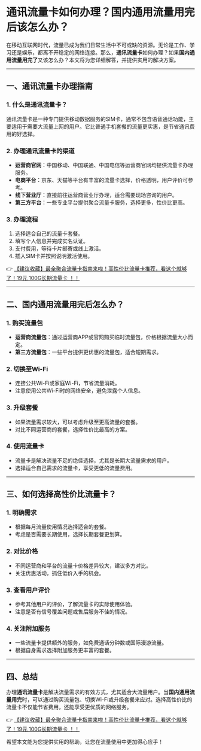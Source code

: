 # 通讯流量卡如何办理？国内通用流量用完后该怎么办？

在移动互联网时代，流量已成为我们日常生活中不可或缺的资源。无论是工作、学习还是娱乐，都离不开稳定的网络连接。那么，**通讯流量卡**如何办理？如果**国内通用流量用完了**又该怎么办？本文将为您详细解答，并提供实用的解决方案。

---

## 一、通讯流量卡办理指南

### 1. 什么是通讯流量卡？
通讯流量卡是一种专门提供移动数据服务的SIM卡，通常不包含语音通话功能，主要适用于需要大流量上网的用户。它比普通手机套餐的流量更实惠，是节省通讯费用的好选择。

### 2. 办理通讯流量卡的渠道
- **运营商官网**：中国移动、中国联通、中国电信等运营商官网均提供流量卡办理服务。
- **电商平台**：京东、天猫等平台有丰富的流量卡选择，价格透明，用户评价可参考。
- **线下营业厅**：直接前往运营商营业厅办理，适合需要现场咨询的用户。
- **第三方平台**：一些专业平台提供聚合流量卡服务，选择更多，性价比更高。

### 3. 办理流程
1. 选择适合自己的流量卡套餐。
2. 填写个人信息并完成实名认证。
3. 支付费用，等待卡片邮寄或线上激活。
4. 插入SIM卡并按照说明激活使用。

👉 [【建议收藏】最全聚合流量卡指南来啦！高性价比流量卡推荐，看这个就够了！19元 100G长期流量卡 ！！](https://bit.ly/Liuliangka)

---

## 二、国内通用流量用完后怎么办？

### 1. 购买流量包
- **运营商流量包**：通过运营商APP或官网购买临时流量包，价格根据流量大小而定。
- **第三方流量包**：一些平台提供更优惠的流量包，适合短期需求。

### 2. 切换至Wi-Fi
- 连接公共Wi-Fi或家庭Wi-Fi，节省流量消耗。
- 注意使用公共Wi-Fi时的网络安全，避免泄露个人信息。

### 3. 升级套餐
- 如果流量需求较大，可以考虑升级至更高流量的套餐。
- 对比不同运营商的套餐，选择性价比最高的方案。

### 4. 使用流量卡
- 流量卡是解决流量不足的绝佳选择，尤其是长期大流量需求的用户。
- 选择适合自己需求的流量卡，享受更低的流量费用。

---

## 三、如何选择高性价比流量卡？

### 1. 明确需求
- 根据每月流量使用情况选择适合的套餐。
- 考虑是否需要长期使用，选择长期套餐更划算。

### 2. 对比价格
- 不同运营商和平台的流量卡价格差异较大，建议多方对比。
- 关注优惠活动，抓住低价入手的机会。

### 3. 查看用户评价
- 参考其他用户的评价，了解流量卡的实际使用体验。
- 注意是否有信号覆盖问题或售后服务不佳的情况。

### 4. 关注附加服务
- 一些流量卡提供额外的服务，如免费通话分钟数或国际漫游流量。
- 根据自身需求选择附加服务更丰富的套餐。

---

## 四、总结

办理**通讯流量卡**是解决流量需求的有效方式，尤其适合大流量用户。当**国内通用流量用完**时，可以通过购买流量包、切换Wi-Fi或升级套餐来应对。选择高性价比的流量卡不仅能节省费用，还能享受更优质的网络服务。

👉 [【建议收藏】最全聚合流量卡指南来啦！高性价比流量卡推荐，看这个就够了！19元 100G长期流量卡 ！！](https://bit.ly/Liuliangka)

希望本文能为您提供实用的帮助，让您在流量使用中更加得心应手！